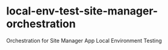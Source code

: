 # local-env-test-site-manager-orchestration
Orchestration for Site Manager App Local Environment Testing
